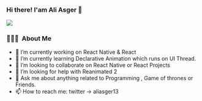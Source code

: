 ### Hi there! I'am Ali Asger 👋
![](https://camo.githubusercontent.com/992babdffd8c74a1502de375fbdf7e4d54773242/68747470733a2f2f6d656469612e67697068792e636f6d2f6d656469612f53576f536b4e36447854737a71494b4571762f67697068792e676966)

### 👨🏻‍💻 &nbsp;About Me

- 🔭 I’m currently working on React Native & React
- 🌱 I’m currently learning Declarative Animation which runs on UI Thread.
- 👯 I’m looking to collaborate on React Native or React Projects
- 🤔 I’m looking for help with Reanimated 2
- 💬 Ask me about anything related to Programming , Game of thrones or Friends.
- 📫 How to reach me: twitter -> aliasger13

